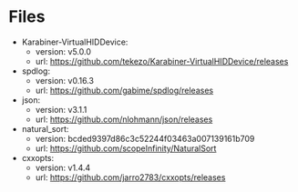 # Files

* Karabiner-VirtualHIDDevice:
  * version: v5.0.0
  * url: https://github.com/tekezo/Karabiner-VirtualHIDDevice/releases
* spdlog:
  * version: v0.16.3
  * url: https://github.com/gabime/spdlog/releases
* json:
  * version: v3.1.1
  * url: https://github.com/nlohmann/json/releases
* natural_sort:
  * version: bcded9397d86c3c52244f03463a007139161b709
  * url: https://github.com/scopeInfinity/NaturalSort
* cxxopts:
  * version: v1.4.4
  * url: https://github.com/jarro2783/cxxopts/releases
